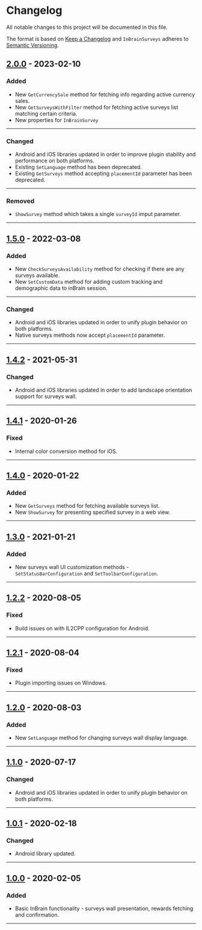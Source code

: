
# Changelog
All notable changes to this project will be documented in this file.

The format is based on [Keep a Changelog](http://keepachangelog.com/)
and `InBrainSurveys` adheres to [Semantic Versioning](http://semver.org/).

## [2.0.0](https://github.com/inbrainai/unitysdk/releases/tag/v.2.0.0) - 2023-02-10

### Added
- New `GetCurrencySale` method for fetching info regarding active currency sales.
- New `GetSurveysWithFilter` method for fetching active surveys list matching certain criteria.
- New properties for `InBrainSurvey`
---

### Changed
- Android and iOS libraries updated in order to improve plugin stability and performance on both platforms.
- Existing `SetLanguage` method has been deprecated.
- Existing `GetSurveys` method accepting `placementId` parameter has been deprecated.
---

### Removed
- `ShowSurvey` method which takes a single `surveyId` imput parameter.
---

## [1.5.0](https://github.com/inbrainai/unitysdk/releases/tag/v.1.5.0) - 2022-03-08

### Added
- New `CheckSurveysAvailability` method for checking if there are any surveys available.
- New `SetCustomData` method for adding custom tracking and demographic data to inBrain session.
---

### Changed
- Android and iOS libraries updated in order to unify plugin behavior on both platforms.
- Native surveys methods now accept `placementId` parameter.
---

## [1.4.2](https://github.com/inbrainai/unitysdk/releases/tag/v.1.4.2) - 2021-05-31

### Changed
- Android and iOS libraries updated in order to add landscape orientation support for surveys wall.
---

## [1.4.1](https://github.com/inbrainai/unitysdk/releases/tag/v.1.4.1) - 2020-01-26

### Fixed
- Internal color conversion method for iOS.
---

## [1.4.0](https://github.com/inbrainai/unitysdk/releases/tag/v.1.4.0) - 2020-01-22

### Added
- New `GetSurveys` method for fetching available surveys list.
- New `ShowSurvey` for presenting specified survey in a web view.
---

## [1.3.0](https://github.com/inbrainai/unitysdk/releases/tag/v.1.3.0) - 2021-01-21

### Added
- New surveys wall UI customization methods - `SetStatusBarConfiguration` and `SetToolbarConfiguration`.
---

## [1.2.2](https://github.com/inbrainai/unitysdk/releases/tag/v.1.2.2) - 2020-08-05

### Fixed
- Build issues on with IL2CPP configuration for Android.
---

## [1.2.1](https://github.com/inbrainai/unitysdk/releases/tag/v.1.2.1) - 2020-08-04

### Fixed
- Plugin importing issues on Windows.
---

## [1.2.0](https://github.com/inbrainai/unitysdk/releases/tag/v.1.2.0) - 2020-08-03

### Added
- New `SetLanguage` method for changing surveys wall display language.
---

## [1.1.0](https://github.com/inbrainai/unitysdk/releases/tag/v.1.1.0) - 2020-07-17

### Changed
- Android and iOS libraries updated in order to unify plugin behavior on both platforms.
---

## [1.0.1](https://github.com/inbrainai/unitysdk/releases/tag/v.1.0.1) - 2020-02-18

### Changed
- Android library updated.
---

## [1.0.0](https://github.com/inbrainai/unitysdk/releases/tag/v.1.0.0) - 2020-02-05

### Added
- Basic InBrain functionality - surveys wall presentation, rewards fetching and confirmation.
---

